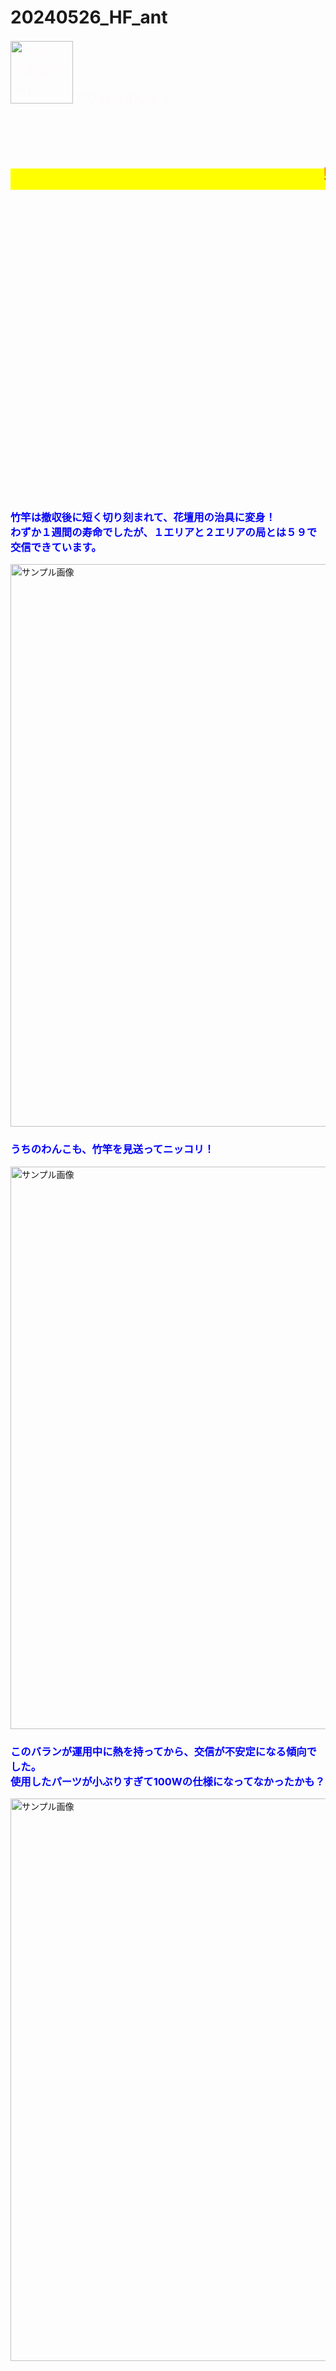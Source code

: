 # 20240526_HF_ant

<html lang="ja">
 <head>
  <meta charset="utf-8" />
	 

<style type="text/css">

  p {
color: #fffafa;
font-size: 1.5em;
 }
<!--
 .red {color:#ff0000;}
 .grey {color:#999999;}
 .snow {color:#fffafa;}
 .yellow {color:#ff0000; background:#ffff00;}
 .blue {color:#0000ff;}
 .white {color:#ffffff; blinking;}
 .waku {border:2px dotted #99cc66;
　　　　　　line-height: 200%;
　　　　　　padding: 10px;}
 -->
	
 #preview{
	position: relative;
	border: 3px solid #333;
	background: #444;
	padding: 5px;
	display: none;
	color: #FFF;
	text-align: center;
}

@media	screen and (min-width: 540px),
	screen and (orientation: landscape) {
   p.note { display: none; }
}

#wrap {background:none} /*PC用の背景はオフ*/
body::before {
  content:"";
  display:block;
  position:fixed;
  top:0;
  left:0;
  z-index:-1;
  width:100%;
  height:100vh;
  background:url(https://torokoid.github.io/20240526_HF_ant/20240527_004.JPG) center/cover no-repeat; /*fixedをトル！*/
  -webkit-background-size:cover;/*Android4*/
  }
</style>

<link href="https://cdnjs.cloudflare.com/ajax/libs/lightbox2/2.7.1/css/lightbox.css" rel="stylesheet">
 
</head>
<body>

<p class="note">
  モバイル端末をお使いの場合は、画面を横向きにすると
  より見やすくご覧頂けます。
</p>
	
<p align="left"> <img src="ant.png" alt="アクセス用QRコード" width="100">アクセス用QRコード</p>
<p align="right"><marquee direction="right" scrollamount="20" width="30%">(^_^)/~hada</marquee></p>
	
<h1><span class="yellow"><marquee behavior="left">!!! 2024年6月2日(日)、庭の端に聳え立つ竹竿があまりに目立ち過ぎ、妻と娘の猛攻撃であえなく撤収 !!!</marquee></span></h1>
<br><br><br><br><br><br><br><br><br><br><br><br><br><br><br><br><br><br><br><br><br><br><br><br><br><br><br><br>
<h3><span class="blue">竹竿は撤収後に短く切り刻まれて、花壇用の治具に変身！<br>
わずか１週間の寿命でしたが、１エリアと２エリアの局とは５９で交信できています。</span></h3>
<a href="20240602_001.JPG" data-lightbox="abc"><img src="20240602_001.JPG" alt="サンプル画像" width="900" /></a>
<h3><span class="blue">うちのわんこも、竹竿を見送ってニッコリ！</span></h3>
<a href="20240602_002.JPG" data-lightbox="abc"><img src="20240602_002.JPG" alt="サンプル画像" width="900" /></a>
<h3><span class="blue">このバランが運用中に熱を持ってから、交信が不安定になる傾向でした。<br>
使用したパーツが小ぶりすぎて100Wの仕様になってなかったかも？</span></h3>
<a href="20240602_003.JPG" data-lightbox="abc"><img src="20240602_003.JPG" alt="サンプル画像" width="900" /></a>

<br><br><br><br><br><br><br><br><br>
<h1><span class="yellow"><marquee behavior="left">!!! 2024年5月27日(月)、日曜に上げたアンテナがあまりにも性能が悪いのでバランの位置を修正 !!!</marquee></span></h1>
<h3><span class="blue">バランを移動するために、竹竿の先端に再セット！</span></h3>
<a href="20240527_001.JPG" data-lightbox="abc"><img src="20240527_001.JPG" alt="サンプル画像" width="900" /></a>
<h3><span class="blue">そのまま立ち上げて、電波の腹がフレ回れるようにしました！</span></h3>
<a href="20240527_002.JPG" data-lightbox="abc"><img src="20240527_002.JPG" alt="サンプル画像" width="900" /></a>
<a href="20240527_003.JPG" data-lightbox="abc"><img src="20240527_003.JPG" alt="サンプル画像" width="900" /></a>
<a href="20240527_004.JPG" data-lightbox="abc"><img src="20240527_004.JPG" alt="サンプル画像" width="900" /></a>
<h3><span class="blue">ダイポールのくせに、くの字に折れてます！</span></h3>
<a href="20240527_005.JPG" data-lightbox="abc"><img src="20240527_005.JPG" alt="サンプル画像" width="900" /></a>
<h3><span class="blue">バランの位置は教科書並みに、自由空間か？！</span></h3>
<a href="20240527_006.JPG" data-lightbox="abc"><img src="20240527_006.JPG" alt="サンプル画像" width="900" /></a>
<h3><span class="blue">100Wの「あ〜」と言う入力でも、無線機のSWR計では、1.2~3程度で収まりました！</span></h3>
<a href="20240527_007.JPG" data-lightbox="abc"><img src="20240527_007.JPG" alt="サンプル画像" width="900" /></a>
<h3><span class="blue">地上高は低くて、ベランダから見下ろせる位置！</span></h3>
<a href="20240527_008.JPG" data-lightbox="abc"><img src="20240527_008.JPG" alt="サンプル画像" width="900" /></a>
<a href="20240527_009.JPG" data-lightbox="abc"><img src="20240527_009.JPG" alt="サンプル画像" width="900" /></a>
 
<br><br><br><br><br><br><br><br><br>
<h1><span class="yellow"><marquee behavior="left">!!! 2024年5月26日(日)壊れていたアマチュア無線の短波帯(HF)アンテナを修理 !!!</marquee></span></h1>
<h3><span class="blue">初代手作りバランは完全にご臨終！</span></h3>
<a href="20240526_001.JPG" data-lightbox="abc"><img src="20240526_001.JPG" alt="サンプル画像" width="900" /></a>
<h3><span class="blue">まずはケースの製作から取り掛かります！</span></h3>
<a href="20240526_002.JPG" data-lightbox="abc"><img src="20240526_002.JPG" alt="サンプル画像" width="900" /></a>
<a href="20240526_003.JPG" data-lightbox="abc"><img src="20240526_003.JPG" alt="サンプル画像" width="900" /></a>
<a href="20240526_004.JPG" data-lightbox="abc"><img src="20240526_004.JPG" alt="サンプル画像" width="900" /></a>
<a href="20240526_005.JPG" data-lightbox="abc"><img src="20240526_005.JPG" alt="サンプル画像" width="900" /></a>
<a href="20240526_006.JPG" data-lightbox="abc"><img src="20240526_006.JPG" alt="サンプル画像" width="900" /></a>
<a href="20240526_007.JPG" data-lightbox="abc"><img src="20240526_007.JPG" alt="サンプル画像" width="900" /></a>
<a href="20240526_008.JPG" data-lightbox="abc"><img src="20240526_008.JPG" alt="サンプル画像" width="900" /></a>
<a href="20240526_009.JPG" data-lightbox="abc"><img src="20240526_009.JPG" alt="サンプル画像" width="900" /></a>
<h3><span class="blue">バランはなんとか完成！</span></h3>
<a href="20240526_010.JPG" data-lightbox="abc"><img src="20240526_010.JPG" alt="サンプル画像" width="900" /></a>
<h3><span class="blue">庭にワイヤーを貼るための青竹を調達<br>これが一番大変でした！</span></h3>
<a href="20240526_011.JPG" data-lightbox="abc"><img src="20240526_011.JPG" alt="サンプル画像" width="900" /></a>
<h3><span class="blue">トロイダルコアがばたつかないように、ヤクルトのケースをスペーサーに！<br>これSWR上げてないか心配。</span></h3>
<a href="20240526_012.JPG" data-lightbox="abc"><img src="20240526_012.JPG" alt="サンプル画像" width="900" /></a>
<h3><span class="blue">聳え立つ青竹・・・これが娘の逆鱗に触れてます！</span></h3>
<a href="20240526_013.JPG" data-lightbox="abc"><img src="20240526_013.JPG" alt="サンプル画像" width="900" /></a>
<a href="20240526_014.JPG" data-lightbox="abc"><img src="20240526_014.JPG" alt="サンプル画像" width="900" /></a>
<h3><span class="blue">バランをこんなところに密着させてます！<br>これもSWR上げる一因かも・・・</span></h3>
<a href="20240526_015.JPG" data-lightbox="abc"><img src="20240526_015.JPG" alt="サンプル画像" width="900" /></a>
<a href="20240526_016.JPG" data-lightbox="abc"><img src="20240526_016.JPG" alt="サンプル画像" width="900" /></a>


	
<br><br><br><br><br><br><br><br><br>
	







<br><br><br><br><br><br><br><br><br><br><br><br><br><br><br><br><br><br><br><br><br><br><br><br><br><br><br><br><br><br><br><br><br><br><br><br><br><br><br>

<p align="right"><marquee direction="left" scrollamount="5" width="85%">以上、ここまでご覧いただき、ありがとうございました！ (^_^)/~hada</marquee></p>

<script src="https://code.jquery.com/jquery-1.12.4.min.js" type="text/javascript"></script>
<script src="https://cdnjs.cloudflare.com/ajax/libs/lightbox2/2.7.1/js/lightbox.min.js" type="text/javascript"></script>


<br><br>

<script type='text/javascript' src='https://torokoid.github.io/shiba/jquery.js?ver=1.12.4'></script>
<script src="https://torokoid.github.io/shiba/jquery.goup.min.js"></script>
<script src="https://torokoid.github.io/shiba/my.js"></script> 

<!-- フッタ -->
 <footer><span class="white">
 Copyright 2024/05/25 S.Hada
	 </span></footer>
